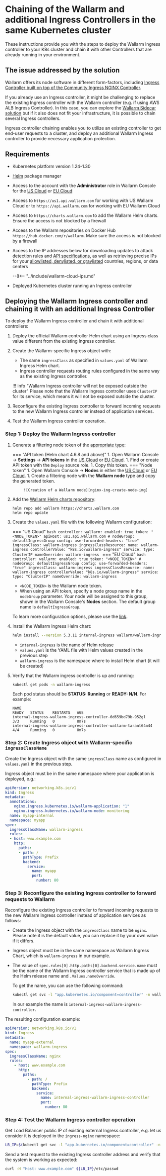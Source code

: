 [node-token-types]:                      ../user-guides/nodes/nodes.md#api-and-node-tokens-for-node-creation
[nginx-ing-create-node-img]:             ../images/user-guides/nodes/create-wallarm-node-name-specified.png

# Chaining of the Wallarm and additional Ingress Controllers in the same Kubernetes cluster

These instructions provide you with the steps to deploy the Wallarm Ingress controller to your K8s cluster and chain it with other Controllers that are already running in your environment.

## The issue addressed by the solution

Wallarm offers its node software in different form-factors, including [Ingress Controller built on top of the Community Ingress NGINX Controller](installation-kubernetes-en.md).

If you already use an Ingress controller, it might be challenging to replace the existing Ingress controller with the Wallarm controller (e.g. if using AWS ALB Ingress Controller). In this case, you can explore the [Wallarm Sidecar solution](../installation/kubernetes/sidecar-proxy/deployment.md) but if it also does not fit your infrastructure, it is possible to chain several Ingress controllers.

Ingress controller chaining enables you to utilize an existing controller to get end-user requests to a cluster, and deploy an additional Wallarm Ingress controller to provide necessary application protection.

## Requirements

* Kubernetes platform version 1.24-1.30
* [Helm](https://helm.sh/) package manager
* Access to the account with the **Administrator** role in Wallarm Console for the [US Cloud](https://us1.my.wallarm.com/) or [EU Cloud](https://my.wallarm.com/)
* Access to `https://us1.api.wallarm.com` for working with US Wallarm Cloud or to `https://api.wallarm.com` for working with EU Wallarm Cloud
* Access to `https://charts.wallarm.com` to add the Wallarm Helm charts. Ensure the access is not blocked by a firewall
* Access to the Wallarm repositories on Docker Hub `https://hub.docker.com/r/wallarm`. Make sure the access is not blocked by a firewall
* Access to the IP addresses below for downloading updates to attack detection rules and [API specifications](../api-specification-enforcement/overview.md), as well as retrieving precise IPs for your [allowlisted, denylisted, or graylisted](../user-guides/ip-lists/overview.md) countries, regions, or data centers

    --8<-- "../include/wallarm-cloud-ips.md"
* Deployed Kubernetes cluster running an Ingress controller

## Deploying the Wallarm Ingress controller and chaining it with an additional Ingress Controller

To deploy the Wallarm Ingress controller and chain it with additional controllers:

1. Deploy the official Wallarm controller Helm chart using an Ingress class value different from the existing Ingress controller.
1. Create the Wallarm-specific Ingress object with:

    * The same `ingressClass` as specified in `values.yaml` of Wallarm Ingress Helm chart.
    * Ingress controller requests routing rules configured in the same way as the existing Ingress controller.

    !!! info "Wallarm Ingress controller will not be exposed outside the cluster"
        Please note that the Wallarm Ingress controller uses `ClusterIP` for its service, which means it will not be exposed outside the cluster.
1. Reconfigure the existing Ingress controller to forward incoming requests to the new Wallarm Ingress controller instead of application services.
1. Test the Wallarm Ingress controller operation.

### Step 1: Deploy the Wallarm Ingress controller

1. Generate a filtering node token of the [appropriate type][node-token-types]:

    === "API token (Helm chart 4.6.8 and above)"
        1. Open Wallarm Console → **Settings** → **API tokens** in the [US Cloud](https://us1.my.wallarm.com/settings/api-tokens) or [EU Cloud](https://my.wallarm.com/settings/api-tokens).
        1. Find or create API token with the `Deploy` source role.
        1. Copy this token.
    === "Node token"
        1. Open Wallarm Console → **Nodes** in either the [US Cloud](https://us1.my.wallarm.com/nodes) or [EU Cloud](https://my.wallarm.com/nodes).
        1. Create a filtering node with the **Wallarm node** type and copy the generated token.
            
            ![Creation of a Wallarm node][nginx-ing-create-node-img]
1. Add the [Wallarm Helm charts repository](https://charts.wallarm.com/):
    ```
    helm repo add wallarm https://charts.wallarm.com
    helm repo update
    ```
1. Create the `values.yaml` file with the following Wallarm configuration:

    === "US Cloud"
        ```bash
        controller:
          wallarm:
            enabled: true
            token: "<NODE_TOKEN>"
            apiHost: us1.api.wallarm.com
            # nodeGroup: defaultIngressGroup
          config:
            use-forwarded-headers: "true"  
          ingressClass: wallarm-ingress
          ingressClassResource:
            name: wallarm-ingress
            controllerValue: "k8s.io/wallarm-ingress"
          service:
            type: ClusterIP
        nameOverride: wallarm-ingress
        ```
    === "EU Cloud"
        ```bash
        controller:
          wallarm:
            enabled: true
            token: "<NODE_TOKEN>"
            # nodeGroup: defaultIngressGroup
          config:
            use-forwarded-headers: "true"
          ingressClass: wallarm-ingress
          ingressClassResource:
            name: wallarm-ingress
            controllerValue: "k8s.io/wallarm-ingress"
          service:
            type: "ClusterIP"
        nameOverride: wallarm-ingress
        ```    
    
    * `<NODE_TOKEN>` is the Wallarm node token.
    * When using an API token, specify a node group name in the `nodeGroup` parameter. Your node will be assigned to this group, shown in the Wallarm Console's **Nodes** section. The default group name is `defaultIngressGroup`.

    To learn more configuration options, please use the [link](configure-kubernetes-en.md).
1. Install the Wallarm Ingress Helm chart:
    ``` bash
    helm install --version 5.3.11 internal-ingress wallarm/wallarm-ingress -n wallarm-ingress -f values.yaml --create-namespace
    ```

    * `internal-ingress` is the name of Helm release
    * `values.yaml` is the YAML file with Helm values created in the previous step
    * `wallarm-ingress` is the namespace where to install Helm chart (it will be created)
1. Verify that the Wallarm ingress controller is up and running: 

    ```bash
    kubectl get pods -n wallarm-ingress
    ```

    Each pod status should be **STATUS: Running** or **READY: N/N**. For example:

    ```
    NAME                                                             READY   STATUS    RESTARTS   AGE
    internal-ingress-wallarm-ingress-controller-6d659bd79b-952gl      3/3     Running   0          8m7s
    internal-ingress-wallarm-ingress-controller-wallarm-tarant64m44   4/4     Running   0          8m7s
    ```

### Step 2: Create Ingress object with Wallarm-specific `ingressClassName`

Create the Ingress object with the same `ingressClass` name as configured in `values.yaml` in the previous step.

Ingress object must be in the same namespace where your application is deployed, e.g.:

```yaml
apiVersion: networking.k8s.io/v1
kind: Ingress
metadata:
  annotations:
    nginx.ingress.kubernetes.io/wallarm-application: "1"
    nginx.ingress.kubernetes.io/wallarm-mode: monitoring
  name: myapp-internal
  namespace: myapp
spec:
  ingressClassName: wallarm-ingress
  rules:
  - host: www.example.com
    http:
      paths:
      - path: /
        pathType: Prefix
        backend:
          service:
            name: myapp
            port:
              number: 80
```

### Step 3: Reconfigure the existing Ingress controller to forward requests to Wallarm

Reconfigure the existing Ingress controller to forward incoming requests to the new Wallarm Ingress controller instead of application services as follows:

* Create the Ingress object with the `ingressClass` name to be `nginx`. Please note it is the default value, you can replace it by your own value if it differs. 
* Ingress object must be in the same namespace as Wallarm Ingress Chart, which is `wallarm-ingress` in our example.
* The value of `spec.rules[0].http.paths[0].backend.service.name` must be the name of the Wallarm Ingress controller service that is made up of the Helm release name and `.Values.nameOverride`.

    To get the name, you can use the following command:
   
    ```bash
    kubectl get svc -l "app.kubernetes.io/component=controller" -n wallarm-ingress -o=jsonpath='{.items[0].metadata.name}'
    ```

    In our example the name is `internal-ingress-wallarm-ingress-controller`.

The resulting configuration example:

```yaml
apiVersion: networking.k8s.io/v1
kind: Ingress
metadata:
  name: myapp-external
  namespace: wallarm-ingress
spec:
  ingressClassName: nginx
  rules:
    - host: www.example.com
      http:
        paths:
          - path: /
            pathType: Prefix
            backend:
              service:
                name: internal-ingress-wallarm-ingress-controller
                port:
                  number: 80
```

### Step 4: Test the Wallarm Ingress controller operation

Get Load Balancer public IP of existing external Ingress controller, e.g. let us consider it is deployed in the `ingress-nginx` namespace:

```bash
LB_IP=$(kubectl get svc -l "app.kubernetes.io/component=controller" -n ingress-nginx -o=jsonpath='{.items[0].status.loadBalancer.ingress[0].ip}')
```

Send a test request to the existing Ingress controller address and verify that the system is working as expected:

```bash
curl -H "Host: www.example.com" ${LB_IP}/etc/passwd
```
